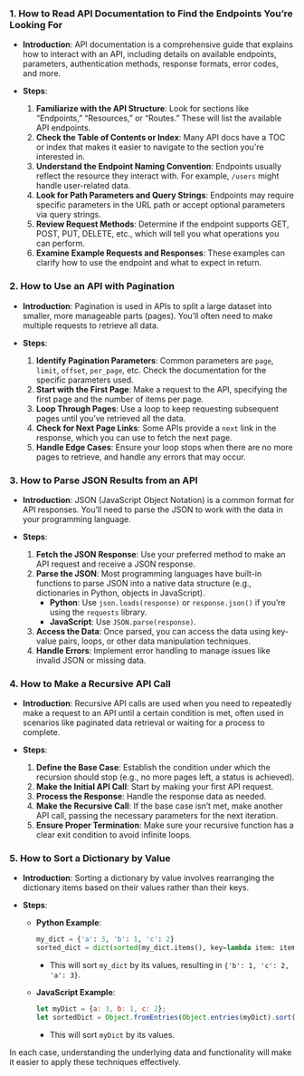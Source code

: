 ### 1. How to Read API Documentation to Find the Endpoints You’re Looking For

- **Introduction**: API documentation is a comprehensive guide that explains how to interact with an API, including details on available endpoints, parameters, authentication methods, response formats, error codes, and more.
  
- **Steps**:
  1. **Familiarize with the API Structure**: Look for sections like “Endpoints,” “Resources,” or “Routes.” These will list the available API endpoints.
  2. **Check the Table of Contents or Index**: Many API docs have a TOC or index that makes it easier to navigate to the section you're interested in.
  3. **Understand the Endpoint Naming Convention**: Endpoints usually reflect the resource they interact with. For example, `/users` might handle user-related data.
  4. **Look for Path Parameters and Query Strings**: Endpoints may require specific parameters in the URL path or accept optional parameters via query strings.
  5. **Review Request Methods**: Determine if the endpoint supports GET, POST, PUT, DELETE, etc., which will tell you what operations you can perform.
  6. **Examine Example Requests and Responses**: These examples can clarify how to use the endpoint and what to expect in return.

### 2. How to Use an API with Pagination

- **Introduction**: Pagination is used in APIs to split a large dataset into smaller, more manageable parts (pages). You’ll often need to make multiple requests to retrieve all data.

- **Steps**:
  1. **Identify Pagination Parameters**: Common parameters are `page`, `limit`, `offset`, `per_page`, etc. Check the documentation for the specific parameters used.
  2. **Start with the First Page**: Make a request to the API, specifying the first page and the number of items per page.
  3. **Loop Through Pages**: Use a loop to keep requesting subsequent pages until you’ve retrieved all the data.
  4. **Check for Next Page Links**: Some APIs provide a `next` link in the response, which you can use to fetch the next page.
  5. **Handle Edge Cases**: Ensure your loop stops when there are no more pages to retrieve, and handle any errors that may occur.

### 3. How to Parse JSON Results from an API

- **Introduction**: JSON (JavaScript Object Notation) is a common format for API responses. You’ll need to parse the JSON to work with the data in your programming language.

- **Steps**:
  1. **Fetch the JSON Response**: Use your preferred method to make an API request and receive a JSON response.
  2. **Parse the JSON**: Most programming languages have built-in functions to parse JSON into a native data structure (e.g., dictionaries in Python, objects in JavaScript).
     - **Python**: Use `json.loads(response)` or `response.json()` if you’re using the `requests` library.
     - **JavaScript**: Use `JSON.parse(response)`.
  3. **Access the Data**: Once parsed, you can access the data using key-value pairs, loops, or other data manipulation techniques.
  4. **Handle Errors**: Implement error handling to manage issues like invalid JSON or missing data.

### 4. How to Make a Recursive API Call

- **Introduction**: Recursive API calls are used when you need to repeatedly make a request to an API until a certain condition is met, often used in scenarios like paginated data retrieval or waiting for a process to complete.

- **Steps**:
  1. **Define the Base Case**: Establish the condition under which the recursion should stop (e.g., no more pages left, a status is achieved).
  2. **Make the Initial API Call**: Start by making your first API request.
  3. **Process the Response**: Handle the response data as needed.
  4. **Make the Recursive Call**: If the base case isn’t met, make another API call, passing the necessary parameters for the next iteration.
  5. **Ensure Proper Termination**: Make sure your recursive function has a clear exit condition to avoid infinite loops.

### 5. How to Sort a Dictionary by Value

- **Introduction**: Sorting a dictionary by value involves rearranging the dictionary items based on their values rather than their keys.

- **Steps**:
  - **Python Example**:
    ```python
    my_dict = {'a': 3, 'b': 1, 'c': 2}
    sorted_dict = dict(sorted(my_dict.items(), key=lambda item: item[1]))
    ```
    - This will sort `my_dict` by its values, resulting in `{'b': 1, 'c': 2, 'a': 3}`.

  - **JavaScript Example**:
    ```javascript
    let myDict = {a: 3, b: 1, c: 2};
    let sortedDict = Object.fromEntries(Object.entries(myDict).sort(([,a],[,b]) => a - b));
    ```
    - This will sort `myDict` by its values.

In each case, understanding the underlying data and functionality will make it easier to apply these techniques effectively.
